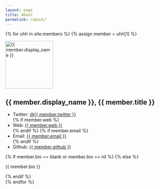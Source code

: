 ```yaml
---
layout: page
title: About
permalink: /about/
---
```


{% for uhh in site.members %}
  {% assign member = uhh[1] %}
  <div id="{{ member.display_name }}" class="member">
    <p></p>
    <a href="{{ member.web }}">
      <img 
        class="before" src="http://www.gravatar.com/avatar/{{ member.gravatar }}?s=150"
        alt="{{ member.display_name }}" width="150" height="150">
    </a>
    <h2>{{ member.display_name }}, {{ member.title }}</h2>
    <ul>
      <li>Twitter: <a href="https://twitter.com/{{ member.twitter }}">@{{ member.twitter }}</a></li>
      {% if member.web %}
      <li>Web: <a href="{{ member.web }}">{{ member.web }}</a></li>
      {% endif %}
      {% if member.email %}
      <li>Email: <a href="mailto:{{ member.email }}">{{ member.email }}</a></li>
      {% endif %}
      <li>Github: <a href="https://github.com/{{ member.github }}">{{ member.github }}</a></li>
    </ul>
    {% if member.bio == blank or member.bio == nil %}
    {% else %}
    <p>{{ member.bio }}</p>
    {% endif %}
  </div>
  {% endfor %}